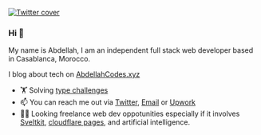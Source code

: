 <a href="https://abdellahcodes.xyz">
  
![Twitter cover](https://user-images.githubusercontent.com/17055517/159127013-9b2feb29-72b5-4cb0-95cc-b1dd32a56966.png)
  
</a>

### Hi 👋

My name is Abdellah, I am an independent full stack web developer based in Casablanca, Morocco.

I blog about tech on [AbdellahCodes.xyz](https://abdellahcodes.xyz)

- 🏋️ Solving [type challenges](https://github.com/type-challenges/type-challenges)
- 📫 You can reach me out via [Twitter](https://twitter.com/_hariti), [Email](mailto:abdellahdevelops@gmail.com) or [Upwork](https://www.upwork.com/freelancers/~010a1be6d04ef9998e)
- 👨‍💻 Looking freelance web dev oppotunities especially if it involves [Sveltkit](https://kit.svelte.dev/), [cloudflare pages](https://pages.cloudflare.com/), and artificial intelligence.
